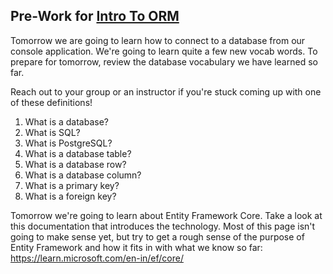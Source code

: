 ## Pre-Work for [Intro To ORM](/Mod2/Lessons/Week4/IntroToORM.md)

Tomorrow we are going to learn how to connect to a database from our console application. We're going to learn quite a few new vocab words. To prepare for tomorrow, review the database vocabulary we have learned so far. 

Reach out to your group or an instructor if you're stuck coming up with one of these definitions!

1. What is a database?
2. What is SQL?
3. What is PostgreSQL?
4. What is a database table?
5. What is a database row?
6. What is a database column?
7. What is a primary key?
8. What is a foreign key?

Tomorrow we're going to learn about Entity Framework Core. Take a look at this documentation that introduces the technology. Most of this page isn't going to make sense yet, but try to get a rough sense of the purpose of Entity Framework and how it fits in with what we know so far: https://learn.microsoft.com/en-in/ef/core/